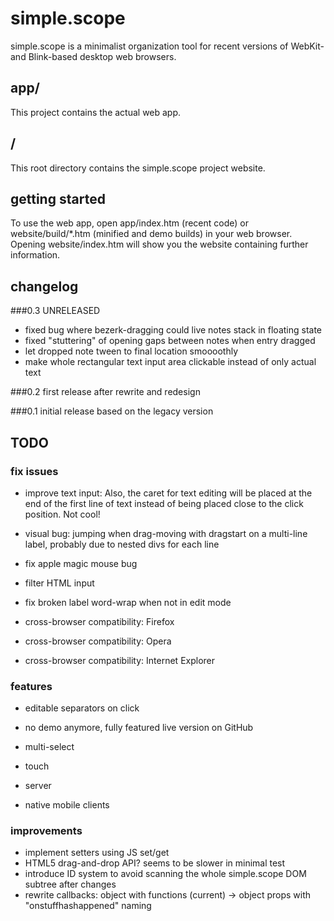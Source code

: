 # simple.scope

simple.scope is a minimalist organization tool for recent versions of WebKit- and Blink-based desktop web browsers.

## app/
This project contains the actual web app.

## /
This root directory contains the simple.scope project website.



## getting started
To use the web app, open app/index.htm (recent code) or website/build/*.htm (minified and demo builds) in your web browser. 
Opening website/index.htm will show you the website containing further information.



## changelog


###0.3 UNRELEASED
* fixed bug where bezerk-dragging could live notes stack in floating state
* fixed "stuttering" of opening gaps between notes when entry dragged
* let dropped note tween to final location smoooothly
* make whole rectangular text input area clickable instead of only actual text

###0.2
first release after rewrite and redesign

###0.1
initial release based on the legacy version


## TODO

### fix issues

* improve text input: Also, the caret for text editing will be placed at the end of the first line of text instead of being placed close to the click position. Not cool!

* visual bug: jumping when drag-moving with dragstart on a multi-line label, probably due to nested divs for each line

* fix apple magic mouse bug

* filter HTML input

* fix broken label word-wrap when not in edit mode

* cross-browser compatibility: Firefox
* cross-browser compatibility: Opera
* cross-browser compatibility: Internet Explorer

### features
* editable separators on click
* no demo anymore, fully featured live version on GitHub

* multi-select

* touch
* server
* native mobile clients




### improvements
* implement setters using JS set/get
* HTML5 drag-and-drop API? seems to be slower in minimal test
* introduce ID system to avoid scanning the whole simple.scope DOM subtree after changes
* rewrite callbacks: object with functions (current) -> object props with "onstuffhashappened" naming

